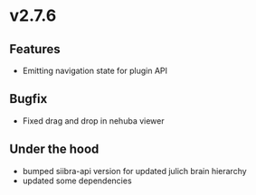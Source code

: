 # v2.7.6

## Features

- Emitting navigation state for plugin API

## Bugfix

- Fixed drag and drop in nehuba viewer

## Under the hood

- bumped siibra-api version for updated julich brain hierarchy
- updated some dependencies
